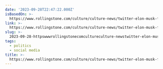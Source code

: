 ```yaml
---
date: '2023-09-28T22:47:22.000Z'
isBasedOn: >-
  https://www.rollingstone.com/culture/culture-news/twitter-elon-musk-fires-safety-team-2024-elections-1234832199/
link: >-
  https://www.rollingstone.com/culture/culture-news/twitter-elon-musk-fires-safety-team-2024-elections-1234832199/
slug: >-
  2023-09-28-httpswwwrollingstonecomcultureculture-newstwitter-elon-musk-fires-safety-team-2024-elections-1234832199
tags:
  - politics
  - social media
title: >-
  https://www.rollingstone.com/culture/culture-news/twitter-elon-musk-fires-safety-team-2024-elections-1234832199/
---
```


